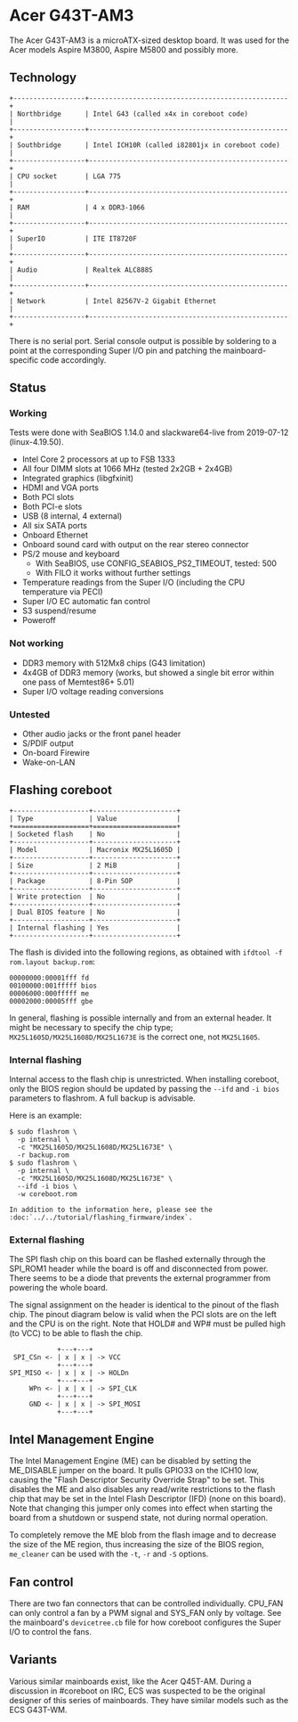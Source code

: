 # Acer G43T-AM3

The Acer G43T-AM3 is a microATX-sized desktop board. It was used for the
Acer models Aspire M3800, Aspire M5800 and possibly more.

## Technology

```{eval-rst}
+------------------+--------------------------------------------------+
| Northbridge      | Intel G43 (called x4x in coreboot code)          |
+------------------+--------------------------------------------------+
| Southbridge      | Intel ICH10R (called i82801jx in coreboot code)  |
+------------------+--------------------------------------------------+
| CPU socket       | LGA 775                                          |
+------------------+--------------------------------------------------+
| RAM              | 4 x DDR3-1066                                    |
+------------------+--------------------------------------------------+
| SuperIO          | ITE IT8720F                                      |
+------------------+--------------------------------------------------+
| Audio            | Realtek ALC888S                                  |
+------------------+--------------------------------------------------+
| Network          | Intel 82567V-2 Gigabit Ethernet                  |
+------------------+--------------------------------------------------+
```

There is no serial port. Serial console output is possible by soldering
to a point at the corresponding Super I/O pin and patching the
mainboard-specific code accordingly.

## Status

### Working

Tests were done with SeaBIOS 1.14.0 and slackware64-live from 2019-07-12
(linux-4.19.50).

+ Intel Core 2 processors at up to FSB 1333
+ All four DIMM slots at 1066 MHz (tested 2x2GB + 2x4GB)
+ Integrated graphics (libgfxinit)
+ HDMI and VGA ports
+ Both PCI slots
+ Both PCI-e slots
+ USB (8 internal, 4 external)
+ All six SATA ports
+ Onboard Ethernet
+ Onboard sound card with output on the rear stereo connector
+ PS/2 mouse and keyboard
    + With SeaBIOS, use CONFIG_SEABIOS_PS2_TIMEOUT, tested: 500
    + With FILO it works without further settings
+ Temperature readings from the Super I/O (including the CPU temperature
  via PECI)
+ Super I/O EC automatic fan control
+ S3 suspend/resume
+ Poweroff

### Not working

+ DDR3 memory with 512Mx8 chips (G43 limitation)
+ 4x4GB of DDR3 memory (works, but showed a single bit error within one
  pass of Memtest86+ 5.01)
+ Super I/O voltage reading conversions

### Untested

+ Other audio jacks or the front panel header
+ S/PDIF output
+ On-board Firewire
+ Wake-on-LAN

## Flashing coreboot

```{eval-rst}
+-------------------+---------------------+
| Type              | Value               |
+===================+=====================+
| Socketed flash    | No                  |
+-------------------+---------------------+
| Model             | Macronix MX25L1605D |
+-------------------+---------------------+
| Size              | 2 MiB               |
+-------------------+---------------------+
| Package           | 8-Pin SOP           |
+-------------------+---------------------+
| Write protection  | No                  |
+-------------------+---------------------+
| Dual BIOS feature | No                  |
+-------------------+---------------------+
| Internal flashing | Yes                 |
+-------------------+---------------------+
```

The flash is divided into the following regions, as obtained with
`ifdtool -f rom.layout backup.rom`:
```
00000000:00001fff fd
00100000:001fffff bios
00006000:000fffff me
00002000:00005fff gbe
```

In general, flashing is possible internally and from an external header. It
might be necessary to specify the chip type; `MX25L1605D/MX25L1608D/MX25L1673E`
is the correct one, not `MX25L1605`.

### Internal flashing

Internal access to the flash chip is unrestricted. When installing coreboot,
only the BIOS region should be updated by passing the `--ifd` and `-i bios`
parameters to flashrom. A full backup is advisable.

Here is an example:

```
$ sudo flashrom \
  -p internal \
  -c "MX25L1605D/MX25L1608D/MX25L1673E" \
  -r backup.rom
$ sudo flashrom \
  -p internal \
  -c "MX25L1605D/MX25L1608D/MX25L1673E" \
  --ifd -i bios \
  -w coreboot.rom
```

```{eval-rst}
In addition to the information here, please see the
:doc:`../../tutorial/flashing_firmware/index`.
```

### External flashing

The SPI flash chip on this board can be flashed externally through the
SPI_ROM1 header while the board is off and disconnected from power. There
seems to be a diode that prevents the external programmer from powering the
whole board.

The signal assignment on the header is identical to the pinout of the flash
chip. The pinout diagram below is valid when the PCI slots are on the left
and the CPU is on the right. Note that HOLD# and WP# must be pulled high
(to VCC) to be able to flash the chip.

                +---+---+
     SPI_CSn <- | x | x | -> VCC
                +---+---+
    SPI_MISO <- | x | x | -> HOLDn
                +---+---+
         WPn <- | x | x | -> SPI_CLK
                +---+---+
         GND <- | x | x | -> SPI_MOSI
                +---+---+

## Intel Management Engine

The Intel Management Engine (ME) can be disabled by setting the ME_DISABLE
jumper on the board. It pulls GPIO33 on the ICH10 low, causing the "Flash
Descriptor Security Override Strap" to be set. This disables the ME and also
disables any read/write restrictions to the flash chip that may be set in the
Intel Flash Descriptor (IFD) (none on this board). Note that changing this
jumper only comes into effect when starting the board from a shutdown or
suspend state, not during normal operation.

To completely remove the ME blob from the flash image and to decrease the size
of the ME region, thus increasing the size of the BIOS region, `me_cleaner` can
be used with the `-t`, `-r` and `-S` options.

## Fan control

There are two fan connectors that can be controlled individually. CPU_FAN
can only control a fan by a PWM signal and SYS_FAN only by voltage. See
the mainboard's `devicetree.cb` file for how coreboot configures the Super
I/O to control the fans.

## Variants

Various similar mainboards exist, like the Acer Q45T-AM. During a discussion
in #coreboot on IRC, ECS was suspected to be the original designer of this
series of mainboards. They have similar models such as the ECS G43T-WM.
